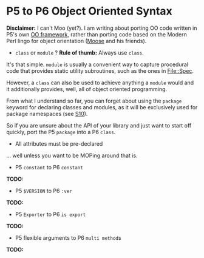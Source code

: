 P5 to P6 Object Oriented Syntax
===
**Disclaimer:** I can't Moo (yet?). I am writing about porting OO code written in P5's own [OO framework](http://perldoc.perl.org/perlootut.html),
rather than porting code based on the Modern Perl lingo for object orientation ([Moose](http://moose.iinteractive.com/) and his friends).

 - ```class``` or ```module``` ?
 **Rule of thumb:** Always use ```class```.
 
 It's that simple. ```module``` is usually a convenient way to capture procedural code that provides static utility subroutines,
 such as the ones in [File::Spec](https://github.com/FROGGS/p6-File-Spec/).

 However, a ```class``` can also be used to achieve anything a ```module``` would and it additionally provides, well, all of object oriented programming.
 
 From what I understand so far, you can forget about using the ```package``` keyword for declaring classes and modules,
   as it will be exclusively used for package namespaces (see [S10](http://perlcabal.org/syn/S10.html)).
   
 So if you are unsure about the API of your library and just want to start off quickly, port the P5 ```package``` into a P6 ```class```.

 - All attributes must be pre-declared

 ... well unless you want to be MOPing around that is.
 
 - P5 ```constant``` to P6 ```constant```

  **TODO:** 
 - P5 ```$VERSION``` to P6 ```:ver```

  **TODO:**  
 - P5 ```Exporter``` to P6 ```is export```

  **TODO:**   
 - P5 flexible arguments to P6 ```multi method```s

  **TODO:**   
